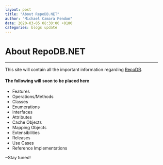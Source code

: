 ```yaml
---
layout: post
title: "About RepoDB.NET"
author: "Michael Camara Pendon"
date: 2020-03-05 08:30:00 +0100
categories: blogs update
---
```


# About RepoDB.NET

---

This site will contain all the important information regarding [RepoDB](https://github.com/mikependon/RepoDb).

#### The following will soon to be placed here

- Features
- Operations/Methods
- Classes
- Enumerations
- Interfaces
- Attributes
- Cache Objects
- Mapping Objects
- Extensibilities
- Releases
- Use Cases
- Reference Implementations

~Stay tuned!
